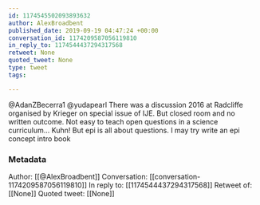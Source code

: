 ```yaml
---
id: 1174545502093893632
author: AlexBroadbent
published_date: 2019-09-19 04:47:24 +00:00
conversation_id: 1174209587056119810
in_reply_to: 1174544437294317568
retweet: None
quoted_tweet: None
type: tweet
tags:

---
```


@AdanZBecerra1 @yudapearl There was a discussion 2016 at Radcliffe organised by Krieger on special issue of IJE. But closed room and no written outcome. Not easy to teach open questions in a science curriculum... Kuhn! But epi is all about questions. I may try write an epi concept intro book

### Metadata

Author: [[@AlexBroadbent]]
Conversation: [[conversation-1174209587056119810]]
In reply to: [[1174544437294317568]]
Retweet of: [[None]]
Quoted tweet: [[None]]
